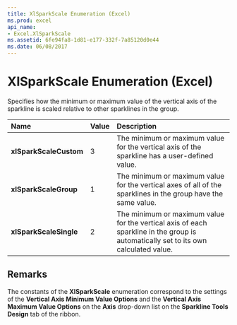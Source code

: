 ```yaml
---
title: XlSparkScale Enumeration (Excel)
ms.prod: excel
api_name:
- Excel.XlSparkScale
ms.assetid: 6fe94fa8-1d81-e177-332f-7a85120d0e44
ms.date: 06/08/2017
---
```



# XlSparkScale Enumeration (Excel)

Specifies how the minimum or maximum value of the vertical axis of the sparkline is scaled relative to other sparklines in the group.



|**Name**|**Value**|**Description**|
|:-----|:-----|:-----|
| **xlSparkScaleCustom**|3|The minimum or maximum value for the vertical axis of the sparkline has a user-defined value.|
| **xlSparkScaleGroup**|1|The minimum or maximum value for the vertical axes of all of the sparklines in the group have the same value.|
| **xlSparkScaleSingle**|2|The minimum or maximum value for the vertical axis of each sparkline in the group is automatically set to its own calculated value.|

## Remarks

The constants of the  **XlSparkScale** enumeration correspond to the settings of the **Vertical Axis Minimum Value Options** and the **Vertical Axis Maximum Value Options** on the **Axis** drop-down list on the **Sparkline Tools Design** tab of the ribbon.


